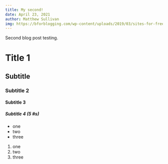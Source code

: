 ```yaml
---
title: My second!
date: April 23, 2021
author: Matthew Sullivan
img: https://bforblogging.com/wp-content/uploads/2019/03/sites-for-free-stock-photos-download-free-images.png
---
```


Second blog post testing. 

# Title 1
## Subtitle
### Subtitle 2
#### Subtitle 3
##### Subtitle 4 (5 #s)
- one
- two
- three

1. one
2. two
3. three
